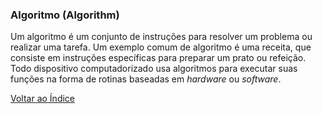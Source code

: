 ### Algoritmo (Algorithm)

Um algoritmo é um conjunto de instruções para resolver um problema ou realizar uma tarefa. Um exemplo comum de algoritmo é uma receita, que consiste em instruções específicas para preparar um prato ou refeição. Todo dispositivo computadorizado usa algoritmos para executar suas funções na forma de rotinas baseadas em _hardware_ ou _software_.

[Voltar ao Índice](../)